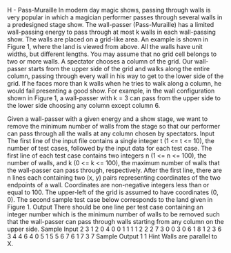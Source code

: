 H - Pass-Muraille
In modern day magic shows, passing through walls is very popular in which a magician performer passes through several walls in a predesigned stage show. The wall-passer (Pass-Muraille) has a limited wall-passing energy to pass through at most k walls in each wall-passing show. The walls are placed on a grid-like area. An example is shown in Figure 1, where the land is viewed from above. All the walls have unit widths, but different lengths. You may assume that no grid cell belongs to two or more walls. A spectator chooses a column of the grid. Our wall-passer starts from the upper side of the grid and walks along the entire column, passing through every wall in his way to get to the lower side of the grid. If he faces more than k walls when he tries to walk along a column, he would fail presenting a good show. For example, in the wall configuration shown in Figure 1, a wall-passer with k = 3 can pass from the upper side to the lower side choosing any column except column 6.
[](./H.jpg)

Given a wall-passer with a given energy and a show stage, we want to remove the minimum number of walls from the stage so that our performer can pass through all the walls at any column chosen by spectators.
Input
The first line of the input file contains a single integer t (1 <= t <= 10), the number of test cases, followed by the input data for each test case. The first line of each test case contains two integers n (1 <= n <= 100), the number of walls, and k (0 <= k <= 100), the maximum number of walls that the wall-passer can pass through, respectively. After the first line, there are n lines each containing two (x, y) pairs representing coordinates of the two endpoints of a wall. Coordinates are non-negative integers less than or equal to 100. The upper-left of the grid is assumed to have coordinates (0, 0). The second sample test case below corresponds to the land given in Figure 1.
Output
There should be one line per test case containing an integer number which is the minimum number of walls to be removed such that the wall-passer can pass through walls starting from any column on the upper side.
Sample Input
2
3 1
2 0 4 0
0 1 1 1
1 2 2 2
7 3
0 0 3 0
6 1 8 1
2 3 6 3
4 4 6 4
0 5 1 5
5 6 7 6
1 7 3 7
Sample Output
1
1
Hint
Walls are parallel to X.